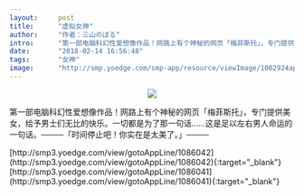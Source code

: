 ```yaml
---
layout:     post
title:      "虚拟女神"
author:     "作者：三山のぼる"
intro:      "第一部电脑科幻性爱想像作品！网路上有个神秘的网页「梅菲斯托」，专门提供美女，给予男士们无比的快乐。一切都是为了那一句话……这是足以左右男人命运的一句话。────「时间停止吧！你实在是太美了。」────"
date:       "2018-02-14 16:56:48"
tags:       "女神"
image:      "http://smp.yoedge.com/smp-app/resource/viewImage/1002924appline.png"
---
```

<div style="text-align: center">
<p><img src="http://smp.yoedge.com/smp-app/resource/viewImage/1002924appline.png"/></p>
</div>
<p class="post-meta">
<span>第一部电脑科幻性爱想像作品！网路上有个神秘的网页「梅菲斯托」，专门提供美女，给予男士们无比的快乐。一切都是为了那一句话……这是足以左右男人命运的一句话。────「时间停止吧！你实在是太美了。」────</span>
</p>
[http://smp3.yoedge.com/view/gotoAppLine/1086042](http://smp3.yoedge.com/view/gotoAppLine/1086042){:target="_blank"}
[http://smp3.yoedge.com/view/gotoAppLine/1086041](http://smp3.yoedge.com/view/gotoAppLine/1086041){:target="_blank"}


